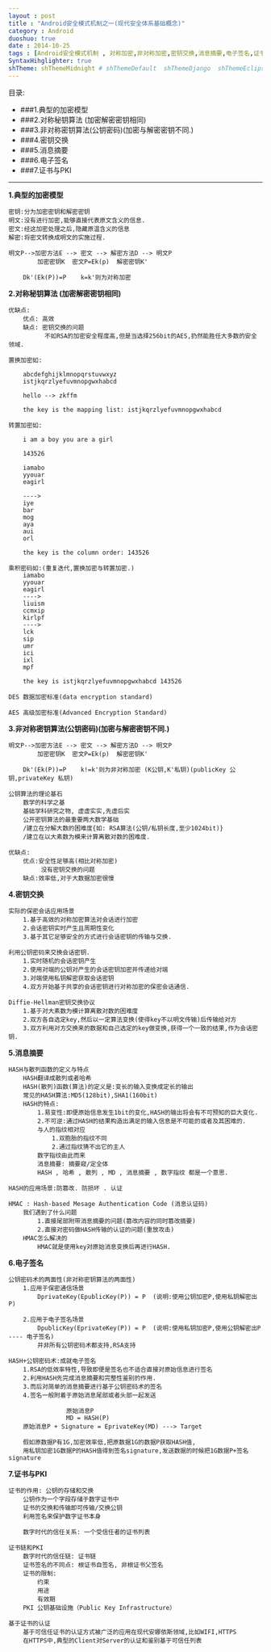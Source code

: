 ```yaml
---
layout : post
title : "Android安全模式机制之一(现代安全体系基础概念)"
category : Android
duoshuo: true
date : 2014-10-25
tags : [Android安全模式机制 , 对称加密,非对称加密,密钥交换,消息摘要,电子签名,证书与PKI]
SyntaxHihglighter: true
shTheme: shThemeMidnight # shThemeDefault  shThemeDjango  shThemeEclipse  shThemeEmacs  shThemeFadeToGrey  shThemeMidnight  shThemeRDark
---
```


<style>
h3 {
    line-height: 1.5;
    letter-spacing: 2px;
    margin-top: -10px;
}
h6 {
    line-height: 1.5;
    letter-spacing: 2px;
    margin-top: -10px;
}
</style>

目录:

* ###1.典型的加密模型
* ###2.对称秘钥算法 (加密解密密钥相同)
* ###3.非对称密钥算法(公钥密码)(加密与解密密钥不同.)
* ###4.密钥交换
* ###5.消息摘要
* ###6.电子签名
* ###7.证书与PKI

---

**1.典型的加密模型**  

	密钥:分为加密密钥和解密密钥
	明文:没有进行加密,能够直接代表原文含义的信息.
	密文:经这加密处理之后,隐藏原温含义的信息
	解密:将密文转换成明文的实施过程.

	明文P-->加密方法E --> 密文 --> 解密方法D --> 明文P
	        加密密钥K  密文P=Ek(p)  解密密钥K'
	
		Dk'(Ek(P))=P    k=k'则为对称加密

<!-- more -->
	
**2.对称秘钥算法 (加密解密密钥相同)**

	优缺点:
		优点: 高效
		缺点: 密钥交换的问题
		      不如RSA的加密安全程度高,但是当选择256bit的AES,扔然能胜任大多数的安全领域.
 
	置换加密如:

		abcdefghijklmnopqrstuvwxyz
		istjkqrzlyefuvmnopgwxhabcd

		hello --> zkffm

		the key is the mapping list: istjkqrzlyefuvmnopgwxhabcd

	转置加密如:

		i am a boy you are a girl

		143526

		iamabo
		yyouar
		eagirl

		---->
		iye
		bar
		mog
		aya
		aui
		orl

		the key is the column order: 143526

	乘积密码如:(重复迭代,置换加密与转置加密.)
		iamabo
		yyouar
		eagirl
		---->
		liuism
		ccmxip
		kirlpf
		---->
		lck
		sip
		umr
		ici
		ixl
		mpf

		the key is istjkqrzlyefuvmnopgwxhabcd 143526

	DES 数据加密标准(data encryption standard)

	AES 高级加密标准(Advanced Encryption Standard)

**3.非对称密钥算法(公钥密码)(加密与解密密钥不同.)**

	明文P-->加密方法E --> 密文 --> 解密方法D --> 明文P
	        加密密钥K  密文P=Ek(p)  解密密钥K'
	
		Dk'(Ek(P))=P    k!=k'则为非对称加密 (K公钥,K'私钥)(publicKey 公钥,privateKey 私钥)

	公钥算法的理论基石
		数学的科学之基
		基础学科研究之物, 虚虚实实,先虚后实
		公开密钥算法的最重要两大数学基础
		/建立在分解大数的困难度{如: RSA算法(公钥/私钥长度,至少1024bit)}
		/建立在以大素数为模来计算离散对数的困难度.
	
	优缺点:
		优点:安全性足够高(相比对称加密)
		     没有密钥交换的问题
		缺点:效率低,对于大数据加密很慢

**4.密钥交换**

	实际的保密会话应用场景
		1.基于高效的对称加密算法对会话进行加密
		2.会话密钥实时产生且周期性变化
		3.基于其它足够安全的方式进行会话密钥的传输与交换.

	利用公钥密码来交换会话密钥.
		1.实时随机的会话密钥产生
		2.使用对端的公钥对产生的会话密钥加密并传递给对端
		3.对端使用私钥解密获取会话密钥
		4.双方开始基于共享的会话密钥进行对称加密的保密会话通信.
	
	Diffie-Hellman密钥交换协议
		1.基于对大素数为模计算离散对数的困难度
		2.双方各自选定key,然后以一定算法变换(使得key不以明文传输)后传输给对方
		3.双方利用对方交换来的数据和自己选定的key做变换,获得一个一致的结果,作为会话密钥.

**5.消息摘要**
	
	HASH与散列函数的定义与特点
		HASH翻译成散列或者哈希
		HASH(散列)函数(算法)的定义是:变长的输入变换成定长的输出
		常见的HASH算法:MD5(128bit),SHA1(160bit)
		HASH的特点:
			1.易变性:即便原始信息发生1bit的变化,HASH的输出将会有不可预知的巨大变化.
			2.不可逆:通过HASH的结果构造出满足的输入信息是不可能的或者及其困难的.
			与人的指纹相对应
				1.双胞胎的指纹不同
				2.通过指纹猜不出它的主人
			数字指纹由此而来
			消息摘要: 摘要窥/定全体
			HASH , 哈希 , 散列 , MD , 消息摘要 , 数字指纹 都是一个意思.

	HASH的应用场景:防篡改. 防损坏 . 认证
	
	HMAC : Hash-based Mesage Authentication Code (消息认证码)
		我们遇到了什么问题
			1.直接尾部附带消息摘要的问题(篡改内容的同时篡改摘要)
			2.直接对密码做HASH传输的认证的问题(重放攻击)
		HMAC怎么解决的
			HMAC就是使用key对原始消息变换后再进行HASH.

**6.电子签名**
	
	公钥密码术的两面性(非对称密钥算法的两面性)
		1.应用于保密通信场景
			DprivateKey(EpublicKey(P)) = P  (说明:使用公钥加密P,使用私钥解密出P)

		2.应用于电子签名场景
			DpublicKey(EprivateKey(P)) = P  (说明:使用私钥加密P,使用公钥解密出P  ---- 电子签名)
			并非所有公钥密码术都支持,RSA支持

	HASH+公钥密码术:成就电子签名
		1.RSA的低效率特性,导致即便是签名也不适合直接对原始信息进行签名 
		2.利用HASH先完成消息摘要和完整性鉴别的作用. 
		3.而后对简单的消息摘要进行基于公钥密码术的签名 
		4.签名一般附着于原始消息尾部或者头部一起发送 

					原始消息P
					MD = HASH(P)
		原始消息P + Signature = EprivateKey(MD) ---> Target

		假如原数据P有1G,加密效率低,把原数据1G的数据P获取HASH值,
		用私钥加密1G数据P的HASH值得到签名signature,发送数据的时候把1G数据P+签名signature

**7.证书与PKI**

	证书的作用: 公钥的存储和交换
		公钥作为一个字段存储于数字证书中
		证书的交换和传输即可传输/交换公钥
		利用签名来保护数字证书本身

		数字时代的信任关系: 一个受信任者的证书列表
	
	证书链和PKI
		数字时代的信任链: 证书链
		证书签名的不同点: 根证书自签名, 非根证书父签名
		证书的限制:
			约束
			用途
			有效期
		PKI 公钥基础设施（Public Key Infrastructure）		

	基于证书的认证
		基于可信任证书的认证方式被广泛的应用在现代安娜依斯领域,比如WIFI,HTTPS
		在HTTPS中,典型的Client对Server的认证和鉴别基于可信任列表

	



